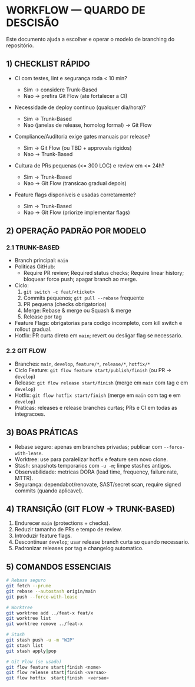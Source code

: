 # WORKFLOW — QUARDO DE DESCISÃO

Este documento ajuda a escolher e operar o modelo de branching do repositório.

## 1) CHECKLIST RÁPIDO

- CI com testes, lint e segurança roda < 10 min?  
  - Sim -> considere Trunk-Based  
  - Nao -> prefira Git Flow (ate fortalecer a CI)

- Necessidade de deploy continuo (qualquer dia/hora)?  
  - Sim -> Trunk-Based  
  - Nao (janelas de release, homolog formal) -> Git Flow

- Compliance/Auditoria exige gates manuais por release?  
  - Sim -> Git Flow (ou TBD + approvals rigidos)  
  - Nao -> Trunk-Based

- Cultura de PRs pequenas (<= 300 LOC) e review em <= 24h?  
  - Sim -> Trunk-Based  
  - Nao -> Git Flow (transicao gradual depois)

- Feature flags disponiveis e usadas corretamente?  
  - Sim -> Trunk-Based  
  - Nao -> Git Flow (priorize implementar flags)

## 2) OPERAÇÃO PADRÃO POR MODELO

### 2.1 TRUNK-BASED

- Branch principal: `main`  
- Politicas GitHub:  
  - Require PR review; Required status checks; Require linear history; bloquear force push; apagar branch ao merge.  
- Ciclo:  
  1) `git switch -c feat/<ticket>`  
  2) Commits pequenos; `git pull --rebase` frequente  
  3) PR pequena (checks obrigatorios)  
  4) Merge: Rebase & merge ou Squash & merge  
  5) Release por tag  
- Feature Flags: obrigatorias para codigo incompleto, com kill switch e rollout gradual.  
- Hotfix: PR curta direto em `main`; revert ou desligar flag se necessario.

### 2.2 GIT FLOW

- Branches: `main`, `develop`, `feature/*`, `release/*`, `hotfix/*`  
- Ciclo Feature: `git flow feature start/publish/finish` (ou PR -> `develop`)  
- Release: `git flow release start/finish` (merge em `main` com tag e em `develop`)  
- Hotfix: `git flow hotfix start/finish` (merge em `main` com tag e em `develop`)  
- Praticas: releases e release branches curtas; PRs e CI em todas as integracoes.

## 3) BOAS PRÁTICAS

- Rebase seguro: apenas em branches privadas; publicar com `--force-with-lease`.  
- Worktree: use para paralelizar hotfix e feature sem novo clone.  
- Stash: snapshots temporarios com `-u -m`; limpe stashes antigos.  
- Observabilidade: metricas DORA (lead time, frequency, failure rate, MTTR).  
- Segurança: dependabot/renovate, SAST/secret scan, require signed commits (quando aplicavel).  

## 4) TRANSIÇÃO (GIT FLOW -> TRUNK-BASED)

1) Endurecer `main` (protections + checks).  
2) Reduzir tamanho de PRs e tempo de review.  
3) Introduzir feature flags.  
4) Descontinuar `develop`; usar release branch curta so quando necessario.  
5) Padronizar releases por tag e changelog automatico.

## 5) COMANDOS ESSENCIAIS

```bash
# Rebase seguro
git fetch --prune
git rebase --autostash origin/main
git push --force-with-lease

# Worktree
git worktree add ../feat-x feat/x
git worktree list
git worktree remove ../feat-x

# Stash
git stash push -u -m "WIP"
git stash list
git stash apply|pop

# Git Flow (se usado)
git flow feature start|finish <nome>
git flow release start|finish <versao>
git flow hotfix  start|finish  <versao>
```
